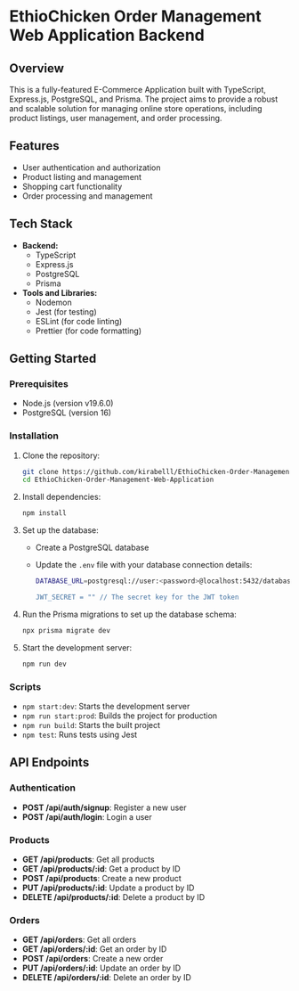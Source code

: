 # EthioChicken Order Management Web Application Backend

## Overview

This is a fully-featured E-Commerce Application built with TypeScript, Express.js, PostgreSQL, and Prisma. The project aims to provide a robust and scalable solution for managing online store operations, including product listings, user management, and order processing.

## Features

- User authentication and authorization
- Product listing and management
- Shopping cart functionality
- Order processing and management

## Tech Stack

- **Backend:**
  - TypeScript
  - Express.js
  - PostgreSQL
  - Prisma
- **Tools and Libraries:**
  - Nodemon
  - Jest (for testing)
  - ESLint (for code linting)
  - Prettier (for code formatting)

## Getting Started

### Prerequisites

- Node.js (version v19.6.0)
- PostgreSQL (version 16)

### Installation

1. Clone the repository:

   ```bash
   git clone https://github.com/kirabelll/EthioChicken-Order-Management-Web-Application.git
   cd EthioChicken-Order-Management-Web-Application
   ```

2. Install dependencies:

   ```bash
   npm install
   ```

3. Set up the database:

   - Create a PostgreSQL database
   - Update the `.env` file with your database connection details:

     ``` bash
     DATABASE_URL=postgresql://user:<password>@localhost:5432/database?schema=EthioChicken"

     JWT_SECRET = "" // The secret key for the JWT token
     ```

4. Run the Prisma migrations to set up the database schema:

   ```bash
   npx prisma migrate dev
   ```

5. Start the development server:

   ```bash
   npm run dev
   ```

### Scripts

- `npm start:dev`: Starts the development server
- `npm run start:prod`: Builds the project for production
- `npm run build`: Starts the built project
- `npm test`: Runs tests using Jest

## API Endpoints

### Authentication

- **POST /api/auth/signup**: Register a new user
- **POST /api/auth/login**: Login a user

### Products

- **GET /api/products**: Get all products
- **GET /api/products/:id**: Get a product by ID
- **POST /api/products**: Create a new product
- **PUT /api/products/:id**: Update a product by ID
- **DELETE /api/products/:id**: Delete a product by ID

### Orders

- **GET /api/orders**: Get all orders
- **GET /api/orders/:id**: Get an order by ID
- **POST /api/orders**: Create a new order
- **PUT /api/orders/:id**: Update an order by ID
- **DELETE /api/orders/:id**: Delete an order by ID

